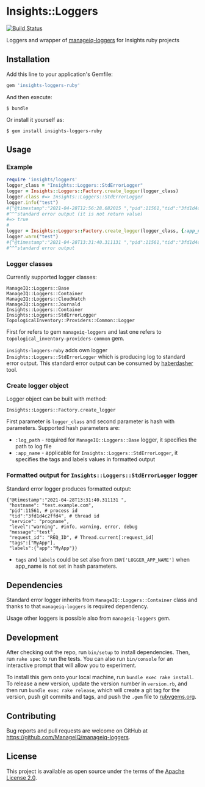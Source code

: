 # Insights::Loggers

[![Build Status](https://travis-ci.com/RedHatInsights/insights-loggers-ruby.svg?branch=master)](https://travis-ci.org/RedHatInsights/insights-loggers-ruby)

Loggers and wrapper of [manageiq-loggers](https://github.com/ManageIQ/manageiq-loggers) for Insights ruby projects

## Installation

Add this line to your application's Gemfile:

```ruby
gem 'insights-loggers-ruby'
```

And then execute:

    $ bundle

Or install it yourself as:

    $ gem install insights-loggers-ruby

## Usage

### Example
```ruby
require 'insights/loggers'
logger_class = "Insights::Loggers::StdErrorLogger"
logger = Insights::Loggers::Factory.create_logger(logger_class)
logger.class #=> Insights::Loggers::StdErrorLogger
logger.info("test")
#{"@timestamp":"2021-04-28T12:56:28.682015 ","pid":11561,"tid":"3fd1d4c2ffd4","level":"info","message":"test","tags":["insights_application"],"labels":{"app":"insights_application"}}
#^^^standard error output (it is not return value)
#=> true
#
logger = Insights::Loggers::Factory.create_logger(logger_class, {:app_name => "MyApp"})
logger.warn("test")
#{"@timestamp":"2021-04-28T13:31:40.311131 ","pid":11561,"tid":"3fd1d4c2ffd4","level":"warning","message":"test","tags":["MyApp"],"labels":{"app":"MyApp"}}
#^^^standard error output
```
### Logger classes
Currently supported logger classes:
```
ManageIQ::Loggers::Base
ManageIQ::Loggers::Container
ManageIQ::Loggers::CloudWatch
ManageIQ::Loggers::Journald
Insights::Loggers::Container
Insights::Loggers::StdErrorLogger
TopologicalInventory::Providers::Common::Logger
```

First for refers to gem `manageiq-loggers` and
last one refers to `topological_inventory-providers-common` gem.

`insights-loggers-ruby` adds own logger `Insights::Loggers::StdErrorLogger`
which is producing log to standard error output.
This standard error output can be consumed by [haberdasher](https://github.com/RedHatInsights/haberdasher) tool.

### Create logger object

Logger object can be built with method:

```
Insights::Loggers::Factory.create_logger
```
First parameter is `logger_class` and second parameter is
hash with parameters.
Supported hash parameters are:

- `:log_path` - required for `ManageIQ::Loggers::Base` logger, it specifies the path to log file
- `:app_name` - applicable for `Insights::Loggers::StdErrorLogger`, it specifies the tags and labels values in formatted output

### Formatted output for `Insights::Loggers::StdErrorLogger` logger

Standard error logger produces formatted output:

```
{"@timestamp":"2021-04-28T13:31:40.311131 ",
 "hostname": "test.example.com",
 "pid":11561, # process id
 "tid":"3fd1d4c2ffd4", # thread id
 "service": "progname",
 "level":"warning", #info, warning, error, debug
 "message":"test",
 "request_id": "REQ_ID", # Thread.current[:request_id]
 "tags":["MyApp"],
 "labels":{"app":"MyApp"}}
```
- `tags` and `labels` could be set also from `ENV['LOGGER_APP_NAME']`
when app_name is not set in hash parameters.

## Dependencies

Standard error logger inherits from `ManageIQ::Loggers::Container` class and
thanks to that `manageiq-loggers` is required dependency.

Usage other loggers is possible also from `manageiq-loggers` gem.

## Development

After checking out the repo, run `bin/setup` to install dependencies. Then, run `rake spec` to run the tests. You can also run `bin/console` for an interactive prompt that will allow you to experiment.

To install this gem onto your local machine, run `bundle exec rake install`. To release a new version, update the version number in `version.rb`, and then run `bundle exec rake release`, which will create a git tag for the version, push git commits and tags, and push the `.gem` file to [rubygems.org](https://rubygems.org).

## Contributing

Bug reports and pull requests are welcome on GitHub at https://github.com/ManageIQ/manageiq-loggers.

## License

This project is available as open source under the terms of the [Apache License 2.0](http://www.apache.org/licenses/LICENSE-2.0).
